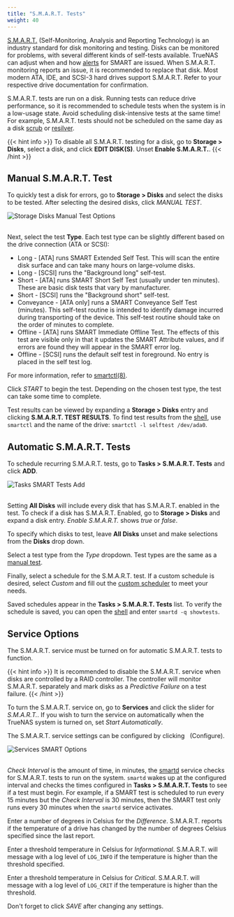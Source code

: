```yaml
---
title: "S.M.A.R.T. Tests"
weight: 40
---
```


[S.M.A.R.T.](https://en.wikipedia.org/wiki/S.M.A.R.T.) (Self-Monitoring, Analysis and Reporting Technology) is an industry standard for disk monitoring and testing.
Disks can be monitored for problems, with several different kinds of self-tests available.
TrueNAS can adjust when and how [alerts](/CORE/System/system-alerts/) for SMART are issued.
When S.M.A.R.T. monitoring reports an issue, it is recommended to replace that disk.
Most modern ATA, IDE, and SCSI-3 hard drives support S.M.A.R.T.
Refer to your respective drive documentation for confirmation.

S.M.A.R.T. tests are run on a disk.
Running tests can reduce drive performance, so it is recommended to schedule tests when the system is in a low-usage state.
Avoid scheduling disk-intensive tests at the same time!
For example, S.M.A.R.T. tests should not be scheduled on the same day as a disk [scrub](/CORE/Tasks/scrub/) or [resilver](/CORE/Tasks/resilver/).

{{< hint info >}}
To disable all S.M.A.R.T. testing for a disk, go to **Storage > Disks**, select a disk, and click **EDIT DISK(S)**.
Unset **Enable S.M.A.R.T.**.
{{< /hint >}}

## Manual S.M.A.R.T. Test

To quickly test a disk for errors, go to **Storage > Disks** and select the disks to be tested.
After selecting the desired disks, click *MANUAL TEST*.

![Storage Disks Manual Test Options](/images/CORE/12.0/StorageDisksManualTestOptions.png "Storage Disks Manual Test Options")
<br><br>

Next, select the test **Type**.
Each test type can be slightly different based on the drive connection (ATA or SCSI):

* Long - [ATA] runs SMART Extended Self Test. This will scan the entire disk surface and can take many hours on large-volume disks.
* Long - [SCSI] runs the "Background long" self-test.
* Short - [ATA] runs SMART Short Self Test (usually under ten minutes). These are basic disk tests that vary by manufacturer.
* Short - [SCSI] runs the "Background short" self-test.
* Conveyance - [ATA only] runs a SMART Conveyance Self Test (minutes).
  This self-test routine is intended to identify damage incurred during transporting of the device.
  This self-test routine should take on the order of minutes to complete.
* Offline - [ATA] runs SMART Immediate Offline Test.
  The effects of this test are visible only in that it updates the SMART Attribute values, and if errors are found they will appear in the SMART error log.
* Offline - [SCSI] runs the default self test in foreground.
  No entry is placed in the self test log.

For more information, refer to [smartctl(8)](https://www.smartmontools.org/browser/trunk/smartmontools/smartctl.8.in).

Click *START* to begin the test.
Depending on the chosen test type, the test can take some time to complete.

Test results can be viewed by expanding a **Storage > Disks** entry and clicking **S.M.A.R.T. TEST RESULTS**.
To find test results from the [shell](/CORE/Administrative/gui-shell/), use `smartctl` and the name of the drive: `smartctl -l selftest /dev/ada0`.

## Automatic S.M.A.R.T. Tests

To schedule recurring S.M.A.R.T. tests, go to **Tasks > S.M.A.R.T. Tests** and click **ADD**.

![Tasks SMART Tests Add](/images/CORE/12.0/TasksSMARTTestsAdd.png "Tasks SMART Tests Add")
<br><br>

Setting **All Disks** will include every disk that has S.M.A.R.T. enabled in the test.
To check if a disk has S.M.A.R.T. Enabled, go to **Storage > Disks** and expand a disk entry.
*Enable S.M.A.R.T.* shows *true* or *false*.

To specify which disks to test, leave **All Disks** unset and make selections from the **Disks** drop down.

Select a test type from the *Type* dropdown.
Test types are the same as a [manual test](/CORE/Tasks/smart/#manual-smart-test).

Finally, select a schedule for the S.M.A.R.T. test.
If a custom schedule is desired, select *Custom* and fill out the [custom scheduler](/CORE/Tasks/advanced-scheduler/) to meet your needs.

Saved schedules appear in the **Tasks > S.M.A.R.T. Tests** list.
To verify the schedule is saved, you can open the [shell](/CORE/Administrative/gui-shell/) and enter `smartd -q showtests`.

## Service Options

The S.M.A.R.T. service must be turned on for automatic S.M.A.R.T. tests to function.

{{< hint info >}}
It is recommended to disable the S.M.A.R.T. service when disks are controlled by a RAID controller.
The controller will monitor S.M.A.R.T. separately and mark disks as a *Predictive Failure* on a test failure.
{{< /hint >}}

To turn the S.M.A.R.T. service on, go to **Services** and click the slider for *S.M.A.R.T.*.
If you wish to turn the service on automatically when the TrueNAS system is turned on, set *Start Automatically*.

The S.M.A.R.T. service settings can be configured by clicking <i class="fas fa-pen" aria-hidden="true" title="Pen"></i>&nbsp; (Configure).

![Services SMART Options](/images/CORE/12.0/ServicesSMARTOptions.png "Services SMART Options")
<br><br>

*Check Interval* is the amount of time, in minutes, the [smartd](https://www.freebsd.org/cgi/man.cgi?query=smartd) service checks for S.M.A.R.T. tests to run on the system.
`smartd` wakes up at the configured interval and checks the times configured in **Tasks > S.M.A.R.T. Tests** to see if a test must begin.
For example, if a SMART test is scheduled to run every 15 minutes but the *Check Interval* is 30 minutes, then the SMART test only runs every 30 minutes when the `smartd` service activates.

Enter a number of degrees in Celsius for the *Difference*.
S.M.A.R.T. reports if the temperature of a drive has changed by the number of degrees Celsius specified since the last report.

Enter a threshold temperature in Celsius for *Informational*.
S.M.A.R.T. will message with a log level of `LOG_INFO` if the temperature is higher than the threshold specified.

Enter a threshold temperature in Celsius for *Critical*.
S.M.A.R.T. will message with a log level of `LOG_CRIT` if the temperature is higher than the threshold.

Don't forget to click *SAVE* after changing any settings.
